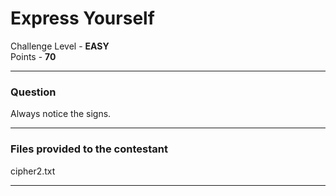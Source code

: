 # Express Yourself

Challenge Level - __EASY__  
Points - __70__

---
### Question
Always notice the signs.

---
### Files provided to the contestant
cipher2.txt

---

